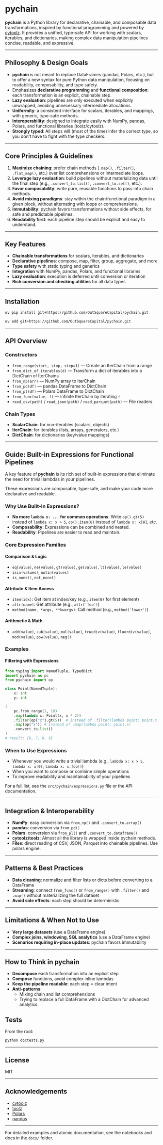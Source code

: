 # pychain

**pychain** is a Python library for declarative, chainable, and composable data transformations, inspired by functional programming and powered by [cytoolz](https://github.com/pytoolz/cytoolz). It provides a unified, type-safe API for working with scalars, iterables, and dictionaries, making complex data manipulation pipelines concise, readable, and expressive.

---

## Philosophy & Design Goals

- **pychain** is not meant to replace DataFrames (pandas, Polars, etc.), but to offer a new syntax for pure Python data manipulation, focusing on readability, composability, and type safety.
- Emphasizes **declarative programming** and **functional composition**: each transformation is an explicit, chainable step.
- **Lazy evaluation**: pipelines are only executed when explicitly unwrapped, avoiding unnecessary intermediate allocations.
- **Uniformity**: a consistent interface for scalars, iterables, and mappings, with generic, type-safe methods.
- **Interoperability**: designed to integrate easily with NumPy, pandas, Polars, and functional libraries (toolz/cytoolz).
- **Strongly typed**: All steps will (most of the time) infer the correct type, so you don't have to fight with the type checkers.

---

## Core Principles & Guidelines

1. **Maximize chaining**: prefer chain methods (`.map()`, `.filter()`, `.flat_map()`, etc.) over list comprehensions or intermediate loops.
2. **Leverage lazy evaluation**: build pipelines without materializing data until the final step (e.g., `.convert_to.list()`, `.convert_to.set()`, etc.).
3. **Favor composability**: write pure, reusable functions to pass into chain methods.
4. **Avoid mixing paradigms**: stay within the chain/functional paradigm in a given block, without alternating with loops or comprehensions.
5. **Immutability**: pychain favors transformations without side effects, for safe and predictable pipelines.
6. **Readability first**: each pipeline step should be explicit and easy to understand.

---

## Key Features

- **Chainable transformations** for scalars, iterables, and dictionaries
- **Declarative pipelines**: compose, map, filter, group, aggregate, and more
- **Type safety** with static typing and generics
- **Integration** with NumPy, pandas, Polars, and functional libraries
- **Lazy evaluation**: execution is deferred until conversion or iteration
- **Rich conversion and checking utilities** for all data types

---

## Installation

```bash
uv pip install git+https://github.com/OutSquareCapital/pychain.git
```

```bash
uv add git+https://github.com/OutSquareCapital/pychain.git
```

---

## API Overview

### Constructors

- `from_range(start, stop, step=1)` — Create an IterChain from a range
- `from_dict_of_iterables(d)` — Transform a dict of iterables into a DictChain of IterChains
- `from_np(arr)` — NumPy array to IterChain
- `from_pd(df)` — pandas DataFrame to DictChain
- `from_pl(df)` — Polars DataFrame to DictChain
- `from_func(value, f)` — Infinite IterChain by iterating `f`
- `read_csv(path)` / `read_json(path)` / `read_parquet(path)` — File readers

### Chain Types

- **ScalarChain**: for non-iterables (scalars, objects)
- **IterChain**: for iterables (lists, arrays, generators, etc.)
- **DictChain**: for dictionaries (key/value mappings)

---

## Guide: Built-in Expressions for Functional Pipelines

A key feature of **pychain** is its rich set of built-in expressions that eliminate the need for trivial lambdas in your pipelines.

These expressions are composable, type-safe, and make your code more declarative and readable.

### Why Use Built-in Expressions?

- **No more `lambda x: ...` for common operations**: Write `op().gt(5)` instead of `lambda x: x > 5`, `op().item(0)` instead of `lambda x: x[0]`, etc.
- **Composability**: Expressions can be combined and nested.
- **Readability**: Pipelines are easier to read and maintain.

### Core Expression Families

#### Comparison & Logic

- `eq(value)`, `ne(value)`, `gt(value)`, `ge(value)`, `lt(value)`, `le(value)`
- `isin(values)`, `notin(values)`
- `is_none()`, `not_none()`

#### Attribute & Item Access

- `item(idx)`: Get item at index/key (e.g., `item(0)` for first element)
- `attr(name)`: Get attribute (e.g., `attr('foo')`)
- `method(name, *args, **kwargs)`: Call method (e.g., `method('lower')`)

#### Arithmetic & Math

- `add(value)`, `sub(value)`, `mul(value)`, `truediv(value)`, `floordiv(value)`, `mod(value)`, `pow(value)`, `neg()`

### Examples

#### Filtering with Expressions

```python
from typing import NamedTuple, TypedDict
import pychain as pc
from pychain import op

class Point(NamedTuple):
    x: int
    y: int

(
    pc.from_range(1, 10)
    .map(lambda x: Point(x, x * 2))
    .filter(op("x").gt(5))  # instead of .filter(lambda point: point.x > 5)
    .map(op("x")) # instead of .map(lambda point: point.x)
    .convert_to.list()
)
# result: [6, 7, 8, 9]
```

### When to Use Expressions

- Whenever you would write a trivial lambda (e.g., `lambda x: x > 5`, `lambda x: x[0]`, `lambda x: x.foo()`)
- When you want to compose or combine simple operations
- To improve readability and maintainability of your pipelines

For a full list, see the `src/pychain/expressions.py` file or the API documentation.

---

## Integration & Interoperability

- **NumPy**: easy conversion via `from_np()` and `.convert_to.array()`
- **pandas**: conversion via `from_pd()`
- **Polars**: conversion via `from_pl()` and `.convert_to.dataframe()`
- **cytoolz/toolz**: Almost all the library is wrapped inside pychain methods.
- **Files**: direct reading of CSV, JSON, Parquet into chainable pipelines. Use polars engine.

---

## Patterns & Best Practices

- **Data cleaning**: normalize and filter lists or dicts before converting to a DataFrame
- **Streaming**: connect `from_func()` or `from_range()` with `.filter()` and `.map()` without materializing the full dataset
- **Avoid side effects**: each step should be deterministic

---

## Limitations & When Not to Use

- **Very large datasets** (use a DataFrame engine)
- **Complex joins, windowing, SQL analytics** (use a DataFrame engine)
- **Scenarios requiring in-place updates**: pychain favors immutability

---

## How to Think in pychain

- **Decompose** each transformation into an explicit step
- **Compose** functions, avoid complex inline lambdas
- **Keep the pipeline readable**: each step = clear intent
- **Anti-patterns**:
  - Mixing chain and list comprehensions
  - Trying to replace a full DataFrame with a DictChain for advanced analytics

## Tests

From the root:

```bash
python doctests.py
```

---

## License

MIT

---

## Acknowledgements

- [cytoolz](https://github.com/pytoolz/cytoolz)
- [toolz](https://github.com/pytoolz/toolz)
- [Polars](https://github.com/pola-rs/polars)
- [pandas](https://github.com/pandas-dev/pandas)

---

For detailed examples and atomic documentation, see the notebooks and docs in the `docs/` folder.
